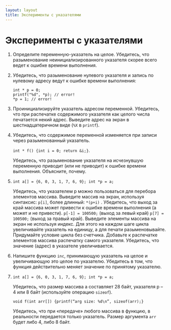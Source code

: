 ```yaml
---
layout: layout
title: Эксперименты с указателями
---
```


Эксперименты с указателями
==========================

1.  Определите переменную-указатель на целое. Убедитесь, что разыменование неинициализированного указателя скорее всего ведет к ошибке времени выполнения.

2.  Убедитесь, что разыменование нулевого указателя и запись по нулевому адресу ведут к ошибке времени выполнения:

        int * p = 0;
        printf("%d", *p); // error!
        *p = 1; // error!

3. Проинициализируйте указатель адресом переменной. Убедитесь, что при распечатке содержимого указателя как целого числа печатается некий адрес. Выведите адрес на экран в шестнадцатеричном виде (`%X` в `printf`).

4. Убедитесь, что содержимое переменной изменяется при записи через разыменованный указатель. 

   `int * f() {int i = 0; return &i;}`. 

   Убедитесь, что разыменование указателя на исчезнувшую переменную приводит (или не приводит) к ошибке времени выполнения. Объясните, почему.

6. `int a[] = {6, 0, 3, 1, 7, 6, 9}; int *p = a;` 

   Убедитесь, что указателем p можно пользоваться для перебора элементов массива. Выведите массив на экран, используя синтаксис: `p[i]`, более длинный: `*(p+i)` .
   Убедитесь, что выход за край массива может привести к ошибке времени выполнения (а может и не привести). `p[-1] = 100500;` (выход за левый край) `p[7] = 100500;` (выход за правый край). 
   Выведите элементы массива на экран не используя индекс. Для этого на каждом шаге цикла увеличивайте указатель на единицу, а для печати разыменовывайте. Придумайте условие цикла без счетчика. Добавьте к распечатке элементов массива распечатку самого указателя. Убедитесь, что значение (адрес) в указателе увеличивается.

7. Напишите функцию `inc`, принимающую указатель на целое и увеличивающую это целое по указателю. Убедитесь в том, что функция действительно меняет значение по принятому указателю.

8. `int a[] = {6, 0, 3, 1, 7, 6, 9}; int *p = a;`

   Убедитесь, что размер массива a составляет 28 байт, указателя p – 4 или 8 байт (используйте операцию `sizeof`).

   `void f(int arr[]) {printf(“arg size: %d\n”, sizeof(arr);}`

   Убедитесь, что при «передаче» любого массива в функцию, в реальности передается только указатель. Размер аргумента `arr` будет либо 4, либо 8 байт.

